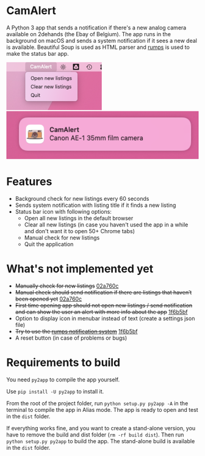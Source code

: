 # CamAlert
A Python 3 app that sends a notification if there's a new analog camera available on 2dehands (the Ebay of Belgium).
The app runs in the background on macOS and sends a system notification if it sees a new deal is available.
Beautiful Soup is used as HTML parser and [rumps](https://github.com/jaredks/rumps) is used to make the status bar app.

<div align="left">
    <img src="media/Screenshot menu bar.png" height="125"/>
     <img src="media/Screenshot notification.png" height="125"/>
</div>

# Features
- Background check for new listings every 60 seconds
- Sends system notification with listing title if it finds a new listing
- Status bar icon with following options:
  - Open all new listings in the default browser
  - Clear all new listings (in case you haven't used the app in a while and don't want it to open 50+ Chrome tabs)
  - Manual check for new listings
  - Quit the application

# What's not implemented yet
- ~~Manually check for new listings~~ [02a760c](https://github.com/MrBananaPants/CamAlert/commit/02a760c6cb26211a4b548f1a266e51d88d1e7157)
- ~~Manual check should send notification if there are listings that haven’t been opened yet~~ [02a760c](https://github.com/MrBananaPants/CamAlert/commit/02a760c6cb26211a4b548f1a266e51d88d1e7157)
- ~~First time opening app should not open new listings / send notification and can show the user an alert with more info about the app~~ [1f6b5bf](https://github.com/MrBananaPants/CamAlert/commit/1f6b5bf89a52b68d4af816b65a2229547c36989a)
- Option to display icon in menubar instead of text (create a settings json file)
- ~~Try to use the [rumps notification system](https://rumps.readthedocs.io/en/latest/notification.html)~~ [1f6b5bf](https://github.com/MrBananaPants/CamAlert/commit/1f6b5bf89a52b68d4af816b65a2229547c36989a)
- A reset button (in case of problems or bugs)

# Requirements to build
You need `py2app` to compile the app yourself.

Use `pip install -U py2app` to install it.

From the root of the project folder, run `python setup.py py2app -A` in the terminal to compile the app in Alias mode. The app is ready to open and test in the `dist` folder.

If everything works fine, and you want to create a stand-alone version, you have to remove the build and dist folder (`rm -rf build dist`). Then run `python setup.py py2app` to build the app. The stand-alone build is available in the `dist` folder.
